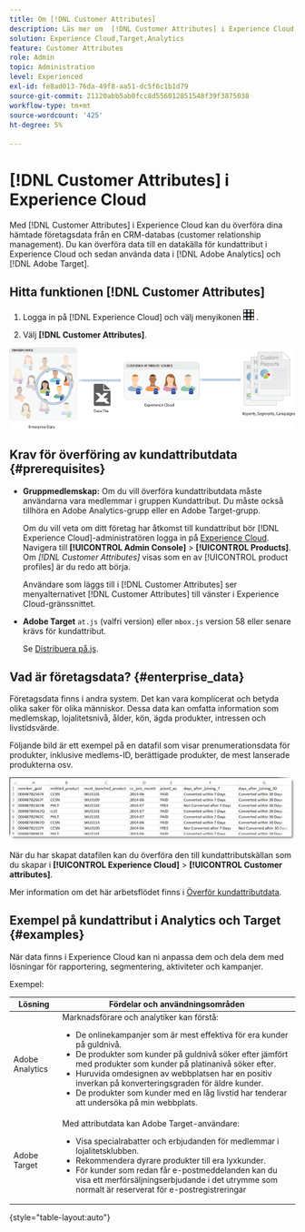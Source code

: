 ```yaml
---
title: Om [!DNL Customer Attributes]
description: Läs mer om  [!DNL Customer Attributes] i Experience Cloud. Upptäck hur du överför data från kundattribut för användning i Adobe Analytics och Adobe Target.
solution: Experience Cloud,Target,Analytics
feature: Customer Attributes
role: Admin
topic: Administration
level: Experienced
exl-id: fe8ad013-76da-49f8-aa51-dc5f6c1b1d79
source-git-commit: 21120abb5ab0fcc8d556012851548f39f3875038
workflow-type: tm+mt
source-wordcount: '425'
ht-degree: 5%

---
```


# [!DNL Customer Attributes] i Experience Cloud

Med [!DNL Customer Attributes] i Experience Cloud kan du överföra dina hämtade företagsdata från en CRM-databas (customer relationship management). Du kan överföra data till en datakälla för kundattribut i Experience Cloud och sedan använda data i [!DNL Adobe Analytics] och [!DNL Adobe Target].

## Hitta funktionen [!DNL Customer Attributes]

1. Logga in på [!DNL Experience Cloud] och välj menyikonen ![menu](assets/menu-icon.png) .

1. Välj **[!DNL Customer Attributes]**.

![Översikt över kundattribut](assets/custom_reports.png)

## Krav för överföring av kundattributdata {#prerequisites}

* **Gruppmedlemskap:** Om du vill överföra kundattributdata måste användarna vara medlemmar i gruppen Kundattribut. Du måste också tillhöra en Adobe Analytics-grupp eller en Adobe Target-grupp.

  Om du vill veta om ditt företag har åtkomst till kundattribut bör [!DNL Experience Cloud]-administratören logga in på [Experience Cloud](https://experience.adobe.com). Navigera till **[!UICONTROL Admin Console]** > **[!UICONTROL Products]**. Om *[!DNL Customer Attributes]* visas som en av [!UICONTROL product profiles] är du redo att börja.

  Användare som läggs till i [!DNL Customer Attributes] ser menyalternativet [!DNL Customer Attributes] till vänster i Experience Cloud-gränssnittet.

* **Adobe Target** `at.js` (valfri version) eller `mbox.js` version 58 eller senare krävs för kundattribut.

  Se [Distribuera på.js](https://experienceleague.adobe.com/docs/target-dev/developer/client-side/overview.html).

## Vad är företagsdata? {#enterprise_data}

Företagsdata finns i andra system. Det kan vara komplicerat och betyda olika saker för olika människor. Dessa data kan omfatta information som medlemskap, lojalitetsnivå, ålder, kön, ägda produkter, intressen och livstidsvärde.

Följande bild är ett exempel på en datafil som visar prenumerationsdata för produkter, inklusive medlems-ID, berättigade produkter, de mest lanserade produkterna osv.

![Vad är företagskunddata?](assets/01_crs_usecase.png)

När du har skapat datafilen kan du överföra den till kundattributskällan som du skapar i **[!UICONTROL Experience Cloud]** > **[!UICONTROL Customer attributes]**.

Mer information om det här arbetsflödet finns i [Överför kundattributdata](t-crs-usecase.md).

## Exempel på kundattribut i Analytics och Target {#examples}

När data finns i Experience Cloud kan ni anpassa dem och dela dem med lösningar för rapportering, segmentering, aktiviteter och kampanjer.

Exempel:

| Lösning | Fördelar och användningsområden |
|--- |--- |
| Adobe Analytics | Marknadsförare och analytiker kan förstå:<ul><li>De onlinekampanjer som är mest effektiva för era kunder på guldnivå.</li><li>De produkter som kunder på guldnivå söker efter jämfört med produkter som kunder på platinanivå söker efter.</li><li>Huruvida omdesignen av webbplatsen har en positiv inverkan på konverteringsgraden för äldre kunder.</li><li>De produkter som kunder med en låg livstid har tenderar att undersöka på min webbplats.</li></ul> |
| Adobe Target | Med attributdata kan Adobe Target-användare:<ul><li>Visa specialrabatter och erbjudanden för medlemmar i lojalitetsklubben.</li><li>Rekommendera dyrare produkter till era lyxkunder.</li><li>För kunder som redan får e-postmeddelanden kan du visa ett merförsäljningserbjudande i det utrymme som normalt är reserverat för e-postregistreringar</li></ul> |

{style="table-layout:auto"}
